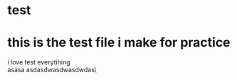 # test
this is the test file i make for practice
==
i love test everytihing 
<br>
asasa
asdasdwasdwasdwdas\
